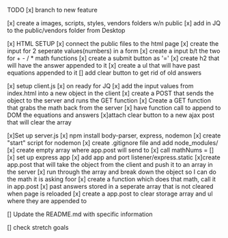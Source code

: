 TODO
[x] branch to new feature

[x] create a images, scripts, styles, vendors folders w/n public
    [x] add in JQ to the public/vendors folder from Desktop

[x] HTML SETUP
    [x] connect the public files to the html page
    [x] create the input for 2 seperate values(numbers) in a form
    [x] create a input b/t the two for + - / * math functions
    [x] create a submit button as '='
    [x] create h2 that will have the answer appended to it
    [x] create a ul that will have past equations appended to it 
    [] add clear button to get rid of old answers

[x] setup client.js
    [x] on ready for JQ
    [x] add the input values from index.html into a new object in the client
        [x] create a POST that sends the object to the server and runs the GET function
    [x] Create a GET function that grabs the math back from the server 
        [x] have function call to append to DOM the equations and answers
    [x]attach clear button to a new ajax post that will clear the array

[x]Set up server.js
    [x] npm install body-parser, express, nodemon
    [x] create "start" script for nodemon
    [x] create .gitignore file and add node_modules/
    [x] create empty array where app.post will send to
        [x] call mathNums = []
    [x] set up express app
        [x] add app and port listener/express.static
    [x]create app.post that will take the object from the client and push it to an array in the server
        [x] run through the array and break down the object so I can do the math it is asking foor
            [x] create a function which does that math, call it in app.post
        [x] past answers stored in a seperate array that is not cleared when page is reloaded
    [x] create a app.post to clear storage array and ul where they are appended to


            

[] Update the README.md with specific information

[] check stretch goals